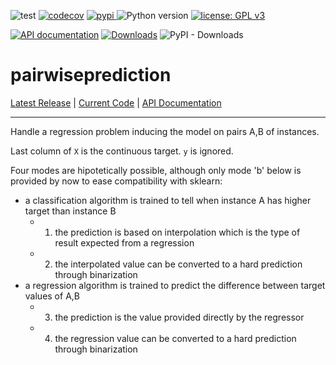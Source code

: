 ![test](https://github.com/davips/pairwiseprediction/workflows/test/badge.svg)
[![codecov](https://codecov.io/gh/davips/pairwiseprediction/branch/main/graph/badge.svg)](https://codecov.io/gh/davips/pairwiseprediction)
<a href="https://pypi.org/project/pairwiseprediction">
<img src="https://img.shields.io/pypi/v/pairwiseprediction.svg?label=release&color=blue&style=flat-square" alt="pypi">
</a>
![Python version](https://img.shields.io/badge/python-3.10+-blue.svg)
[![license: GPL v3](https://img.shields.io/badge/License-GPLv3-blue.svg)](https://www.gnu.org/licenses/gpl-3.0)

[![API documentation](https://img.shields.io/badge/API-autogenerated-a030a0.svg)](https://davips.github.io/pairwiseprediction)
[![Downloads](https://static.pepy.tech/badge/pairwiseprediction)](https://pepy.tech/project/pairwiseprediction)
![PyPI - Downloads](https://img.shields.io/pypi/dm/pairwiseprediction)

# pairwiseprediction
[Latest Release](https://pypi.org/project/pairwiseprediction) |
[Current Code](https://github.com/davips/pairwiseprediction) |
[API Documentation](https://davips.github.io/pairwiseprediction)

---


Handle a regression problem inducing the model on pairs A,B of instances.

Last column of `X` is the continuous target. `y` is ignored.

Four modes are hipotetically possible, although only mode 'b' below is provided by now to ease compatibility with sklearn:
* a classification algorithm is trained to tell when instance A has higher target than instance B
  * 1) the prediction is based on interpolation which is the type of result expected from a regression
  * 2) the interpolated value can be converted to a hard prediction through binarization
* a regression algorithm is trained to predict the difference between target values of A,B
  * 3) the prediction is the value provided directly by the regressor
  * 4) the regression value can be converted to a hard prediction through binarization
